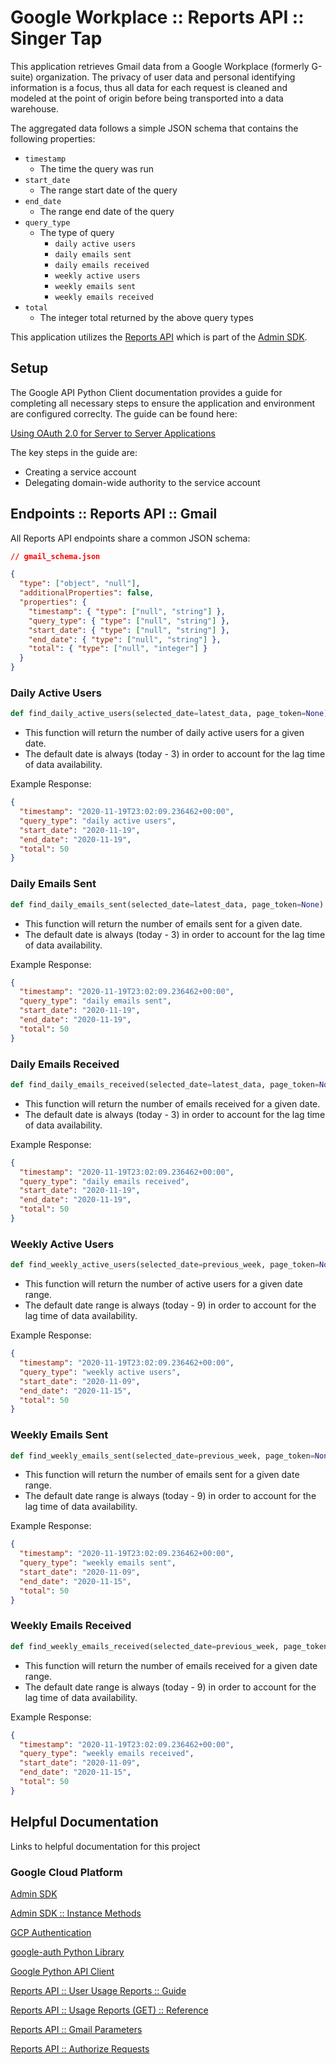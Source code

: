 # Google Workplace :: Reports API :: Singer Tap

This application retrieves Gmail data from a Google Workplace (formerly G-suite) organization. The privacy of user data and personal identifying information is a focus, thus all data for each request is cleaned and modeled at the point of origin before being transported into a data warehouse.

The aggregated data follows a simple JSON schema that contains the following properties:

- `timestamp`
  - The time the query was run
- `start_date`
  - The range start date of the query
- `end_date`
  - The range end date of the query
- `query_type`
  - The type of query
    - `daily active users`
    - `daily emails sent`
    - `daily emails received`
    - `weekly active users`
    - `weekly emails sent`
    - `weekly emails received`
- `total`
  - The integer total returned by the above query types

This application utilizes the [Reports API](https://developers.google.com/admin-sdk/reports/v1/get-start/getting-started) which is part of the [Admin SDK](https://developers.google.com/admin-sdk).

## Setup

The Google API Python Client documentation provides a guide for completing all necessary steps to ensure the application and environment are configured correclty. The guide can be found here:

[Using OAuth 2.0 for Server to Server Applications](https://github.com/googleapis/google-api-python-client/blob/master/docs/oauth-server.md)

The key steps in the guide are:

- Creating a service account
- Delegating domain-wide authority to the service account

## Endpoints :: Reports API :: Gmail

All Reports API endpoints share a common JSON schema:

```json
// gmail_schema.json

{
  "type": ["object", "null"],
  "additionalProperties": false,
  "properties": {
    "timestamp": { "type": ["null", "string"] },
    "query_type": { "type": ["null", "string"] },
    "start_date": { "type": ["null", "string"] },
    "end_date": { "type": ["null", "string"] },
    "total": { "type": ["null", "integer"] }
  }
}
```

### Daily Active Users

```python
def find_daily_active_users(selected_date=latest_data, page_token=None)
```

- This function will return the number of daily active users for a given date.
- The default date is always (today - 3) in order to account for the lag time of data availability.

Example Response:

```json
{
  "timestamp": "2020-11-19T23:02:09.236462+00:00",
  "query_type": "daily active users",
  "start_date": "2020-11-19",
  "end_date": "2020-11-19",
  "total": 50
}
```

### Daily Emails Sent

```python
def find_daily_emails_sent(selected_date=latest_data, page_token=None)
```

- This function will return the number of emails sent for a given date.
- The default date is always (today - 3) in order to account for the lag time of data availability.

Example Response:

```json
{
  "timestamp": "2020-11-19T23:02:09.236462+00:00",
  "query_type": "daily emails sent",
  "start_date": "2020-11-19",
  "end_date": "2020-11-19",
  "total": 50
}
```

### Daily Emails Received

```python
def find_daily_emails_received(selected_date=latest_data, page_token=None)
```

- This function will return the number of emails received for a given date.
- The default date is always (today - 3) in order to account for the lag time of data availability.

Example Response:

```json
{
  "timestamp": "2020-11-19T23:02:09.236462+00:00",
  "query_type": "daily emails received",
  "start_date": "2020-11-19",
  "end_date": "2020-11-19",
  "total": 50
}
```

### Weekly Active Users

```python
def find_weekly_active_users(selected_date=previous_week, page_token=None)
```

- This function will return the number of active users for a given date range.
- The default date range is always (today - 9) in order to account for the lag time of data availability.

Example Response:

```json
{
  "timestamp": "2020-11-19T23:02:09.236462+00:00",
  "query_type": "weekly active users",
  "start_date": "2020-11-09",
  "end_date": "2020-11-15",
  "total": 50
}
```

### Weekly Emails Sent

```python
def find_weekly_emails_sent(selected_date=previous_week, page_token=None)
```

- This function will return the number of emails sent for a given date range.
- The default date range is always (today - 9) in order to account for the lag time of data availability.

Example Response:

```json
{
  "timestamp": "2020-11-19T23:02:09.236462+00:00",
  "query_type": "weekly emails sent",
  "start_date": "2020-11-09",
  "end_date": "2020-11-15",
  "total": 50
}
```

### Weekly Emails Received

```python
def find_weekly_emails_received(selected_date=previous_week, page_token=None)
```

- This function will return the number of emails received for a given date range.
- The default date range is always (today - 9) in order to account for the lag time of data availability.

Example Response:

```json
{
  "timestamp": "2020-11-19T23:02:09.236462+00:00",
  "query_type": "weekly emails received",
  "start_date": "2020-11-09",
  "end_date": "2020-11-15",
  "total": 50
}
```

## Helpful Documentation

Links to helpful documentation for this project

### Google Cloud Platform

[Admin SDK](https://developers.google.com/admin-sdk)

[Admin SDK :: Instance Methods](https://googleapis.github.io/google-api-python-client/docs/dyn/admin_reports_v1.html)

[GCP Authentication](https://cloud.google.com/docs/authentication)

[google-auth Python Library](https://google-auth.readthedocs.io/en/latest/user-guide.html)

[Google Python API Client](https://github.com/googleapis/google-api-python-client)

[Reports API :: User Usage Reports :: Guide](https://developers.google.com/admin-sdk/reports/v1/guides/manage-usage-users)

[Reports API :: Usage Reports (GET) :: Reference](https://developers.google.com/admin-sdk/reports/v1/reference/userUsageReport/get)

[Reports API :: Gmail Parameters](https://developers.google.com/admin-sdk/reports/v1/appendix/usage/user/gmail)

[Reports API :: Authorize Requests](https://developers.google.com/admin-sdk/reports/v1/guides/authorizing)